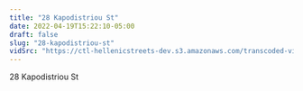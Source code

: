 ```yaml
---
title: "28 Kapodistriou St"
date: 2022-04-19T15:22:10-05:00
draft: false
slug: "28-kapodistriou-st"
vidSrc: "https://ctl-hellenicstreets-dev.s3.amazonaws.com/transcoded-videos/28%20Kapodistriou%20St.mp4"
---
```


28 Kapodistriou St
